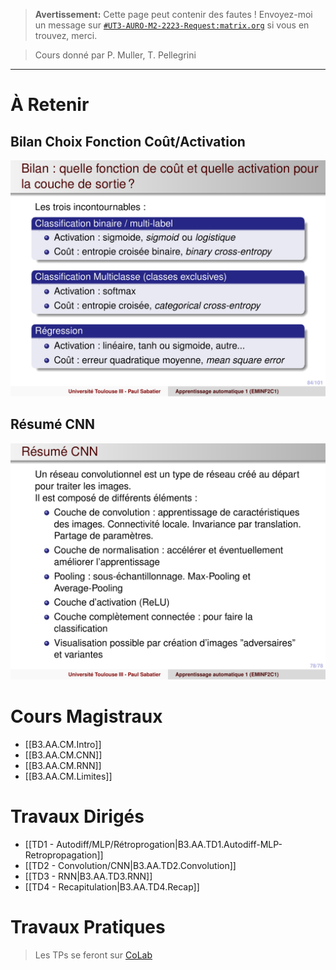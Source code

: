 
> **Avertissement:**
Cette page peut contenir des fautes ! Envoyez-moi un message sur [`#UT3-AURO-M2-2223-Request:matrix.org`](https://matrix.to/#/#UT3-AURO-M2-2223-Request:matrix.org) si vous en trouvez, merci.

> Cours donné par P. Muller, T. Pellegrini

---

# À Retenir

## Bilan Choix Fonction Coût/Activation

![](/assets/images/B3.AA.CM.Slide1-103.png)

## Résumé CNN

![](/assets/images/B3.AA.CM.CNN.Slide-78.png)


# Cours Magistraux

- [[B3.AA.CM.Intro]]
- [[B3.AA.CM.CNN]]
- [[B3.AA.CM.RNN]]
- [[B3.AA.CM.Limites]]


# Travaux Dirigés

- [[TD1 - Autodiff/MLP/Rétroprogation|B3.AA.TD1.Autodiff-MLP-Retropropagation]]
- [[TD2 - Convolution/CNN|B3.AA.TD2.Convolution]]
- [[TD3 - RNN|B3.AA.TD3.RNN]]
- [[TD4 - Recapitulation|B3.AA.TD4.Recap]]

# Travaux Pratiques

> Les TPs se feront sur [CoLab](https://colab.research.google.com/)

<!-- - [[...|...]] -->

<!-- # Support de Cours

## Fichiers Moodles

### CM

- [filetitle](https://raw.githubusercontent.com/TunnARK/UT3-AURO-2223-S10-Dendron/main/vault/assets/filetitle)


### TD

- [filetitle](https://raw.githubusercontent.com/TunnARK/UT3-AURO-2223-S10-Dendron/main/vault/assets/filetitle)


### TP

- [filetitle](https://raw.githubusercontent.com/TunnARK/UT3-AURO-2223-S10-Dendron/main/vault/assets/filetitle)


## Scans

### Blackbard

- [filetitle](https://raw.githubusercontent.com/TunnARK/UT3-AURO-2223-S10-Dendron/main/vault/assets/filetitle)

### GEA

- [filetitle](https://raw.githubusercontent.com/TunnARK/UT3-AURO-2223-S10-Dendron/main/vault/assets/filetitle)


### RKA

- [filetitle](https://raw.githubusercontent.com/TunnARK/UT3-AURO-2223-S10-Dendron/main/vault/assets/filetitle)

 -->
